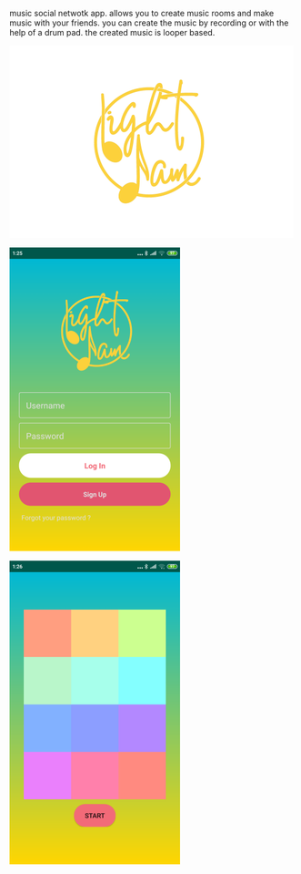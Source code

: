music social netwotk app.
allows you to create music rooms and make music with your friends.
you can create the music by recording or with the help of a drum pad.
the created music is looper based.

![](icon.png)


![](login.png)

![](drum_pad.png)
